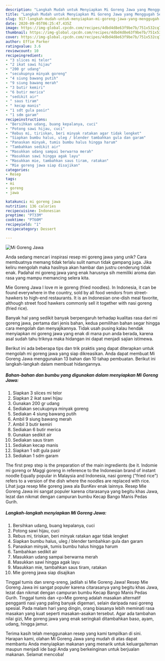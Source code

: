 ```yaml
---
description: "Langkah Mudah untuk Menyiapkan Mi Goreng Jawa yang Menggugah Selera"
title: "Langkah Mudah untuk Menyiapkan Mi Goreng Jawa yang Menggugah Selera"
slug: 917-langkah-mudah-untuk-menyiapkan-mi-goreng-jawa-yang-menggugah-selera
date: 2020-09-05T06:25:47.435Z
image: https://img-global.cpcdn.com/recipes/4dbd4d8e63f9be7b/751x532cq70/mi-goreng-jawa-foto-resep-utama.jpg
thumbnail: https://img-global.cpcdn.com/recipes/4dbd4d8e63f9be7b/751x532cq70/mi-goreng-jawa-foto-resep-utama.jpg
cover: https://img-global.cpcdn.com/recipes/4dbd4d8e63f9be7b/751x532cq70/mi-goreng-jawa-foto-resep-utama.jpg
author: Effie Parker
ratingvalue: 3.6
reviewcount: 10
recipeingredient:
- "3 slices mi telor"
- "2 ikat sawi hijau"
- "200 gr udang"
- "secukupnya minyak goreng"
- "4 siung bawang putih"
- "9 siung bawang merah"
- "3 butir kemiri"
- "6 butir merica"
- "sedikit air"
- " saus tiram"
- " kecap manis"
- "1 sdt gula pasir"
- "1 sdm garam"
recipeinstructions:
- "Bersihkan udang, buang kepalanya, cuci"
- "Potong sawi hijau, cuci"
- "Rebus mi, tiriskan, beri minyak ratakan agar tidak lengket"
- "Siapkan bumbu halus, uleg / blender tambahkan gula dan garam"
- "Panaskan minyak, tumis bumbu halus hingga harum"
- "Tambahkan sedikit air"
- "Masukkan udang sampai berwarna merah"
- "Masukkan sawi hingga agak layu"
- "Masukkan mie, tambahkan saus tiram, ratakan"
- "Mie goreng jawa siap disajikan"
categories:
- Resep
tags:
- mi
- goreng
- jawa

katakunci: mi goreng jawa 
nutrition: 136 calories
recipecuisine: Indonesian
preptime: "PT33M"
cooktime: "PT60M"
recipeyield: "1"
recipecategory: Dessert

---
```



![Mi Goreng Jawa](https://img-global.cpcdn.com/recipes/4dbd4d8e63f9be7b/751x532cq70/mi-goreng-jawa-foto-resep-utama.jpg)

Anda sedang mencari inspirasi resep mi goreng jawa yang unik? Cara membuatnya memang tidak terlalu sulit namun tidak gampang juga. Jika keliru mengolah maka hasilnya akan hambar dan justru cenderung tidak enak. Padahal mi goreng jawa yang enak harusnya sih memiliki aroma dan rasa yang mampu memancing selera kita.

Mie Goreng Jawa I love m ie goreng (fried noodles). In Indonesia, it can be found everywhere in the country, sold by all food vendors from street-hawkers to high-end restaurants. It is an Indonesian one-dish meal favorite, although street food hawkers commonly sell it together with nasi goreng (fried rice).

Banyak hal yang sedikit banyak berpengaruh terhadap kualitas rasa dari mi goreng jawa, pertama dari jenis bahan, kedua pemilihan bahan segar hingga cara mengolah dan menyajikannya. Tidak usah pusing kalau hendak menyiapkan mi goreng jawa yang enak di mana pun anda berada, karena asal sudah tahu triknya maka hidangan ini dapat menjadi sajian istimewa.


Berikut ini ada beberapa tips dan trik praktis yang dapat diterapkan untuk mengolah mi goreng jawa yang siap dikreasikan. Anda dapat membuat Mi Goreng Jawa menggunakan 13 bahan dan 10 tahap pembuatan. Berikut ini langkah-langkah dalam membuat hidangannya.

<!--inarticleads1-->

##### Bahan-bahan dan bumbu yang digunakan dalam menyiapkan Mi Goreng Jawa:

1. Siapkan 3 slices mi telor
1. Siapkan 2 ikat sawi hijau
1. Gunakan 200 gr udang
1. Sediakan secukupnya minyak goreng
1. Sediakan 4 siung bawang putih
1. Ambil 9 siung bawang merah
1. Ambil 3 butir kemiri
1. Sediakan 6 butir merica
1. Gunakan sedikit air
1. Sediakan  saus tiram
1. Sediakan  kecap manis
1. Siapkan 1 sdt gula pasir
1. Sediakan 1 sdm garam


The first prep step is the preparation of the main ingredients (be it. Indomie mi goreng or Maggi goreng in reference to the Indonesian brand of instant noodle Equally popular in Malaysia and Indonesia, nasi goreng (&#34;fried rice&#34;) refers to a version of the dish where the noodles are replaced with rice. Lihat juga resep Mie goreng jawa ala BunKev enak lainnya. Resep Mie Goreng Jawa ini sangat populer karena citarasanya yang begitu khas Jawa, lezat dan nikmat dengan campuran bumbu Kecap Bango Manis Pedas Gurih. 

<!--inarticleads2-->

##### Langkah-langkah menyiapkan Mi Goreng Jawa:

1. Bersihkan udang, buang kepalanya, cuci
1. Potong sawi hijau, cuci
1. Rebus mi, tiriskan, beri minyak ratakan agar tidak lengket
1. Siapkan bumbu halus, uleg / blender tambahkan gula dan garam
1. Panaskan minyak, tumis bumbu halus hingga harum
1. Tambahkan sedikit air
1. Masukkan udang sampai berwarna merah
1. Masukkan sawi hingga agak layu
1. Masukkan mie, tambahkan saus tiram, ratakan
1. Mie goreng jawa siap disajikan


Tinggal tumis dan sreng-sreng, jadilah si Mie Goreng Jawa! Resep Mie Goreng Jawa ini sangat populer karena citarasanya yang begitu khas Jawa, lezat dan nikmat dengan campuran bumbu Kecap Bango Manis Pedas Gurih. Tinggal tumis dan &lt;p&gt;Mie goreng adalah masakan alternatif pengganti nasi yang paling banyak digemari, selain daripada nasi goreng spesial. Pada malam hari yang dingin, orang biasanya lebih meminati rasa masakan yang kuat seperti masakan-asakan tersebut. Agar ada tambahan nilai gizi, Mie goreng jawa yang enak seringkali ditambahkan baso, ayam, udang, hingga jamur. 

Terima kasih telah menggunakan resep yang kami tampilkan di sini. Harapan kami, olahan Mi Goreng Jawa yang mudah di atas dapat membantu Anda menyiapkan makanan yang menarik untuk keluarga/teman maupun menjadi ide bagi Anda yang berkeinginan untuk berjualan makanan. Selamat mencoba!

